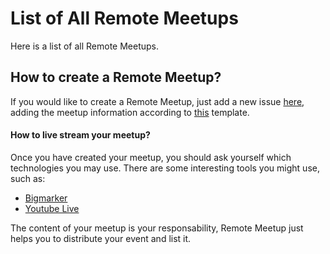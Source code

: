 # List of All Remote Meetups

Here is a list of all Remote Meetups.

## How to create a Remote Meetup?

If you would like to create a Remote Meetup, just add a new issue [here](https://github.com/remotemeetup/list/issues/new), adding the meetup information according to [this](https://github.com/remotemeetup/list/blob/master/meetup_template.md) template.

#### How to live stream your meetup?
Once you have created your meetup, you should ask yourself which technologies you may use. There are some interesting tools you might use, such as:

- [Bigmarker](https://www.bigmarker.com/)
- [Youtube Live](https://support.google.com/youtube/answer/2853700?hl)

The content of your meetup is your responsability, Remote Meetup just helps you to distribute your event and list it.
